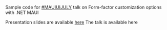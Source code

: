 Sample code for [#MAUIUIJULY](https://goforgoldman.com/posts/maui-ui-july-23/) talk on Form-factor customization options with .NET MAUI

Presentation slides are available [here](/slides/MAUIUIJULY-Customizations.pdf)
The talk is available here


